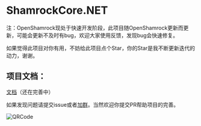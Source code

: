 # ShamrockCore.NET

注：OpenShamrock现处于快速开发阶段，此项目随OpenShamrock更新而更新，可能会更新不及时有bug，欢迎大家使用反馈，发现bug会快速修复。

如果觉得此项目对你有用，不妨给此项目点个Star，你的Star是我不断更新迭代的动力，谢谢。

## 项目文档：
[文档](https://jaffoo.github.io/ShamrockCore/doc/)（还在完善中）

如果发现问题请提交issue或者[加群]([http://qm.qq.com/cgi-bin/qm/qr?_wv=1027&k=IJ-oIYSibi7VGDAb_zV9dJY26eF_iSYr&group_code=327443854](https://qm.qq.com/q/4QholhWSyA))。当然欢迎你提交PR帮助项目的完善。

![QRCode](https://s3.bmp.ovh/imgs/2024/01/17/c06d70cdff29d9c6.png)
